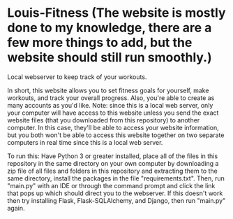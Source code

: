 # Louis-Fitness (The website is mostly done to my knowledge, there are a few more things to add, but the website should still run smoothly.)
Local webserver to keep track of your workouts.

In short, this website allows you to set fitness goals for yourself, make workouts, and track your overall progress. Also, you're able to create as many accounts as you'd like. Note: since
this is a local web server, only your computer will have access to this website unless you send the exact website files (that you downloaded from this repository) to another computer. In this case, they'll be able to access your website information, but you both won't be able to access this website together on two separate computers in real time since this is a local web server.

To run this: Have Python 3 or greater installed, place all of the files in this repository in the same directory on your own computer by downloading a zip file of all files and folders in this repository and extracting them to the same directory, install the packages in the file "requirements.txt". Then, run "main.py" with an IDE or through the command prompt and click the link that pops up which should direct you to the webserver. If this doesn't work then try installing Flask, Flask-SQLAlchemy, and Django, then run "main.py" again.

